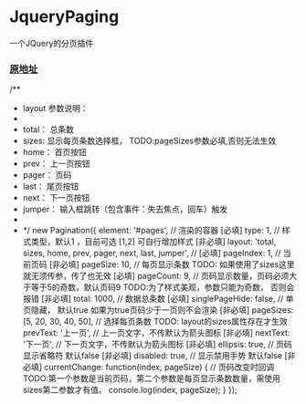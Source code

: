 # JqueryPaging
一个JQuery的分页插件
### [原地址](https://www.jq22.com/jquery-info23323)

/**
 * layout 参数说明：
 * 
 * total： 总条数
 * sizes: 显示每页条数选择框， TODO:pageSizes参数必填,否则无法生效
 * home： 首页按钮
 * prev： 上一页按钮
 * pager： 页码
 * last： 尾页按钮
 * next： 下一页按钮
 * jumper： 输入框跳转（包含事件：失去焦点，回车）触发
 * 
 * */
new Pagination({
    element: '#pages', // 渲染的容器  [必填]
    type: 1, // 样式类型，默认1 ，目前可选 [1,2] 可自行增加样式   [非必填]
    layout: 'total, sizes, home, prev, pager, next, last, jumper', // [必填]
    pageIndex: 1, // 当前页码 [非必填]
    pageSize: 10, // 每页显示条数   TODO: 如果使用了sizes这里就无须传参，传了也无效 [必填]
    pageCount: 9, // 页码显示数量，页码必须大于等于5的奇数，默认页码9  TODO:为了样式美观，参数只能为奇数， 否则会报错 [非必填]
    total: 1000, // 数据总条数 [必填]
    singlePageHide: false, // 单页隐藏， 默认true  如果为true页码少于一页则不会渲染 [非必填]
    pageSizes: [5, 20, 30, 40, 50], // 选择每页条数  TODO: layout的sizes属性存在才生效
    prevText: '上一页', // 上一页文字，不传默认为箭头图标  [非必填]
    nextText: '下一页', // 下一页文字，不传默认为箭头图标 [非必填]
    ellipsis: true, // 页码显示省略符 默认false  [非必填]
    disabled: true, // 显示禁用手势 默认false  [非必填]
    currentChange: function(index, pageSize) { // 页码改变时回调  TODO:第一个参数是当前页码，第二个参数是每页显示条数数量，需使用sizes第二参数才有值。
        console.log(index, pageSize);
    }
});